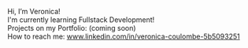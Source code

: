 Hi, I’m Veronica!
<br>
I'm currently learning Fullstack Development!
<br>
Projects on my Portfolio: (coming soon)
<br>
How to reach me: www.linkedin.com/in/veronica-coulombe-5b5093251 
